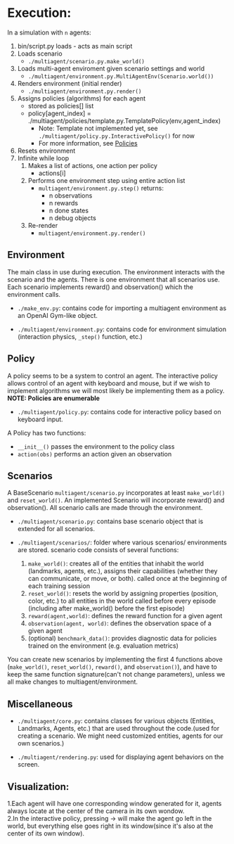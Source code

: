 # Execution:

In a simulation with `n` agents:

1. bin/script.py loads - acts as main script
2. Loads scenario
    - `./multiagent/scenario.py.make_world()`
3. Loads multi-agent enviroment given scenario settings and world
    - `./multiagent/environment.py.MultiAgentEnv(Scenario.world())`
4. Renders environment (initial render)
    - `./multiagent/environment.py.render()`
5. Assigns policies (algorithms) for each agent
    - stored as policies[] list
    - policy[agent_index] = ./multiagent/policies/template.py.TemplatePolicy(env,agent_index)
        - Note: Template not implemented yet, see `./multiagent/policy.py.InteractivePolicy()` for now
        - For more information, see [Policies](#POLICIES)
6. Resets environment
7. Infinite while loop
    1. Makes a list of actions, one action per policy
        - actions[i]
    2. Performs one environment step using entire action list
        - `multiagent/environment.py.step()` returns:
            - n observations
            - n rewards
            - n done states
            - n debug objects
    3. Re-render
        - `multiagent/environment.py.render()`

## Environment

The main class in use during execution. The environment interacts with the scenario and the agents. There is one environment that all scenarios use. Each scenario implements reward() and observation() which the environment calls.

- `./make_env.py`: contains code for importing a multiagent environment as an OpenAI Gym-like object.

- `./multiagent/environment.py`: contains code for environment simulation (interaction physics, `_step()` function, etc.)

## Policy <a name="POLICIES"></a>

A policy seems to be a system to control an agent. The interactive policy allows control of an agent with keyboard and mouse, but if we wish to implement algorithms we will most likely be implementing them as a policy. **NOTE: Policies are enumerable**

- `./multiagent/policy.py`: contains code for interactive policy based on keyboard input.

A Policy has two functions:

- `__init__()` passes the environment to the policy class
- `action(obs)` performs an action given an observation


## Scenarios

A BaseScenario `multiagent/scenario.py` incorporates at least `make_world()` and `reset_world()`. An implemented Scenario will incorporate reward() and observation(). All scenario calls are made through the environment.

- `./multiagent/scenario.py`: contains base scenario object that is extended for all scenarios.

- `./multiagent/scenarios/`: folder where various scenarios/ environments are stored. scenario code consists of several functions:
    1) `make_world()`: creates all of the entities that inhabit the world (landmarks, agents, etc.), assigns their capabilities (whether they can communicate, or move, or both).
     called once at the beginning of each training session
    2) `reset_world()`: resets the world by assigning properties (position, color, etc.) to all entities in the world
    called before every episode (including after make_world() before the first episode)
    3) `reward(agent,world)`: defines the reward function for a given agent
    4) `observation(agent, world)`: defines the observation space of a given agent
    5) (optional) `benchmark_data()`: provides diagnostic data for policies trained on the environment (e.g. evaluation metrics)

You can create new scenarios by implementing the first 4 functions above (`make_world()`, `reset_world()`, `reward()`, and `observation()`), and have to keep the same function signature(can't not change parameters), unless we all make changes to multiagent/environment.

## Miscellaneous

- `./multiagent/core.py`: contains classes for various objects (Entities, Landmarks, Agents, etc.) that are used throughout the code.(used for creating a scenario. We might need customized entities, agents for our own scenarios.)

- `./multiagent/rendering.py`: used for displaying agent behaviors on the screen.

## Visualization:

1.Each agent will have one corresponding window generated for it, agents always locate at the center of the camera in its      own wondow.  
2.In the interactive policy, pressing -> will make the agent go left in the world, but everything else goes right in its window(since it's also at the center of its own window).


